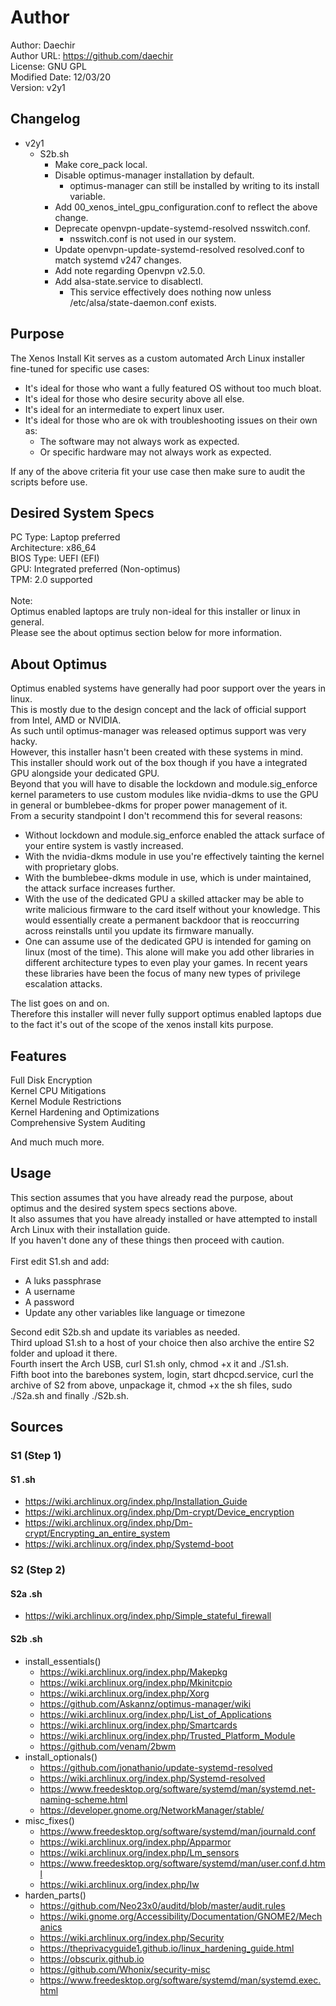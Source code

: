 # Author
Author: Daechir <br/>
Author URL: https://github.com/daechir <br/>
License: GNU GPL <br/>
Modified Date: 12/03/20 <br/>
Version: v2y1


## Changelog
+ v2y1
  * S2b.sh
    + Make core_pack local.
    + Disable optimus-manager installation by default.
      * optimus-manager can still be installed by writing to its install variable.
    + Add 00_xenos_intel_gpu_configuration.conf to reflect the above change.
    + Deprecate openvpn-update-systemd-resolved nsswitch.conf.
      * nsswitch.conf is not used in our system.
    + Update openvpn-update-systemd-resolved resolved.conf to match systemd v247 changes.
    + Add note regarding Openvpn v2.5.0.
    + Add alsa-state.service to disablectl.
      * This service effectively does nothing now unless /etc/alsa/state-daemon.conf exists.


## Purpose
The Xenos Install Kit serves as a custom automated Arch Linux installer fine-tuned for specific use cases:
+ It's ideal for those who want a fully featured OS without too much bloat.
+ It's ideal for those who desire security above all else.
+ It's ideal for an intermediate to expert linux user.
+ It's ideal for those who are ok with troubleshooting issues on their own as:
  * The software may not always work as expected.
  * Or specific hardware may not always work as expected.

If any of the above criteria fit your use case then make sure to audit the scripts before use.


## Desired System Specs
PC Type: Laptop preferred <br/>
Architecture: x86_64 <br/>
BIOS Type: UEFI (EFI) <br/>
GPU: Integrated preferred (Non-optimus)<br/>
TPM: 2.0 supported<br/><br/>
Note:<br/>
Optimus enabled laptops are truly non-ideal for this installer or linux in general.<br/>
Please see the about optimus section below for more information.


## About Optimus
Optimus enabled systems have generally had poor support over the years in linux.<br/>
This is mostly due to the design concept and the lack of official support from Intel, AMD or NVIDIA.<br/>
As such until optimus-manager was released optimus support was very hacky.<br/>
However, this installer hasn't been created with these systems in mind.<br/>
This installer should work out of the box though if you have a integrated GPU alongside your dedicated GPU.<br/>
Beyond that you will have to disable the lockdown and module.sig_enforce kernel parameters to use custom modules like nvidia-dkms to use the GPU in general or bumblebee-dkms for proper power management of it.<br/>
From a security standpoint I don't recommend this for several reasons:
+ Without lockdown and module.sig_enforce enabled the attack surface of your entire system is vastly increased.
+ With the nvidia-dkms module in use you're effectively tainting the kernel with proprietary globs.
+ With the bumblebee-dkms module in use, which is under maintained, the attack surface increases further.
+ With the use of the dedicated GPU a skilled attacker may be able to write malicious firmware to the card itself without your knowledge. This would essentially create a permanent backdoor that
is reoccurring across reinstalls until you update its firmware manually.
+ One can assume use of the dedicated GPU is intended for gaming on linux (most of the time). This alone will make you add other libraries in different architecture types to even play your games. In recent years these libraries have been the focus of many new types of privilege escalation attacks.

The list goes on and on.<br/>
Therefore this installer will never fully support optimus enabled laptops due to the fact it's out of the scope of the xenos install kits purpose.


## Features
Full Disk Encryption <br/>
Kernel CPU Mitigations <br/>
Kernel Module Restrictions <br/>
Kernel Hardening and Optimizations <br/>
Comprehensive System Auditing

And much much more.


## Usage
This section assumes that you have already read the purpose, about optimus and the desired system specs sections above.<br/>
It also assumes that you have already installed or have attempted to install Arch Linux with their installation guide.<br/>
If you haven't done any of these things then proceed with caution.<br/><br/>
First edit S1.sh and add:
  * A luks passphrase
  * A username
  * A password
  * Update any other variables like language or timezone

Second edit S2b.sh and update its variables as needed.<br/>
Third upload S1.sh to a host of your choice then also archive the entire S2 folder and upload it there.<br/>
Fourth insert the Arch USB, curl S1.sh only, chmod +x it and ./S1.sh.<br/>
Fifth boot into the barebones system, login, start dhcpcd.service, curl the archive of S2 from above, unpackage it,
chmod +x the sh files, sudo ./S2a.sh and finally ./S2b.sh.


## Sources
### S1 (Step 1)
#### S1 .sh
+ https://wiki.archlinux.org/index.php/Installation_Guide
+ https://wiki.archlinux.org/index.php/Dm-crypt/Device_encryption
+ https://wiki.archlinux.org/index.php/Dm-crypt/Encrypting_an_entire_system
+ https://wiki.archlinux.org/index.php/Systemd-boot
### S2 (Step 2)
#### S2a .sh
+ https://wiki.archlinux.org/index.php/Simple_stateful_firewall
#### S2b .sh
+ install_essentials()
  * https://wiki.archlinux.org/index.php/Makepkg
  * https://wiki.archlinux.org/index.php/Mkinitcpio
  * https://wiki.archlinux.org/index.php/Xorg
  * https://github.com/Askannz/optimus-manager/wiki
  * https://wiki.archlinux.org/index.php/List_of_Applications
  * https://wiki.archlinux.org/index.php/Smartcards
  * https://wiki.archlinux.org/index.php/Trusted_Platform_Module
  * https://github.com/venam/2bwm
+ install_optionals()
  * https://github.com/jonathanio/update-systemd-resolved
  * https://wiki.archlinux.org/index.php/Systemd-resolved
  * https://www.freedesktop.org/software/systemd/man/systemd.net-naming-scheme.html
  * https://developer.gnome.org/NetworkManager/stable/
+ misc_fixes()
  * https://www.freedesktop.org/software/systemd/man/journald.conf
  * https://wiki.archlinux.org/index.php/Apparmor
  * https://wiki.archlinux.org/index.php/Lm_sensors
  * https://www.freedesktop.org/software/systemd/man/user.conf.d.html
  * https://wiki.archlinux.org/index.php/Iw
+ harden_parts()
  * https://github.com/Neo23x0/auditd/blob/master/audit.rules
  * https://wiki.gnome.org/Accessibility/Documentation/GNOME2/Mechanics
  * https://wiki.archlinux.org/index.php/Security
  * https://theprivacyguide1.github.io/linux_hardening_guide.html
  * https://obscurix.github.io
  * https://github.com/Whonix/security-misc
  * https://www.freedesktop.org/software/systemd/man/systemd.exec.html

